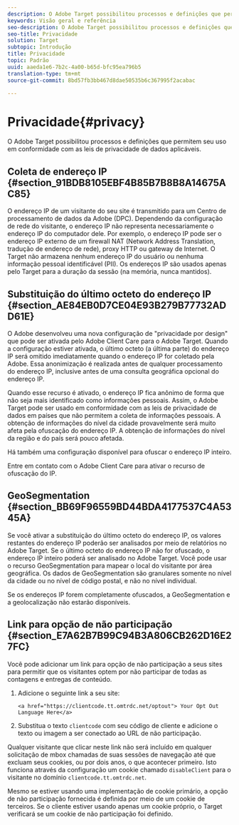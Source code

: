 ```yaml
---
description: O Adobe Target possibilitou processos e definições que permitem seu uso em conformidade com as leis de privacidade de dados aplicáveis.
keywords: Visão geral e referência
seo-description: O Adobe Target possibilitou processos e definições que permitem seu uso em conformidade com as leis de privacidade de dados aplicáveis.
seo-title: Privacidade
solution: Target
subtopic: Introdução
title: Privacidade
topic: Padrão
uuid: aaeda1e6-7b2c-4a00-b65d-bfc95ea796b5
translation-type: tm+mt
source-git-commit: 8bd57fb3bb467d8dae50535b6c367995f2acabac

---
```



# Privacidade{#privacy}

O Adobe Target possibilitou processos e definições que permitem seu uso em conformidade com as leis de privacidade de dados aplicáveis.

## Coleta de endereço IP {#section_91BDB8105EBF4B85B7B8B8A14675AC85}

O endereço IP de um visitante do seu site é transmitido para um Centro de processamento de dados da Adobe (DPC). Dependendo da configuração de rede do visitante, o endereço IP não representa necessariamente o endereço IP do computador dele. Por exemplo, o endereço IP pode ser o endereço IP externo de um firewall NAT (Network Address Translation, tradução de endereço de rede), proxy HTTP ou gateway de Internet. O Target não armazena nenhum endereço IP do usuário ou nenhuma informação pessoal identificável (PII). Os endereços IP são usados apenas pelo Target para a duração da sessão (na memória, nunca mantidos).

## Substituição do último octeto do endereço IP {#section_AE84EB0D7CE04E93B279B77732ADD61E}

O Adobe desenvolveu uma nova configuração de "privacidade por design" que pode ser ativada pelo Adobe Client Care para o Adobe Target. Quando a configuração estiver ativada, o último octeto (a última parte) do endereço IP será omitido imediatamente quando o endereço IP for coletado pela Adobe. Essa anonimização é realizada antes de qualquer processamento do endereço IP, inclusive antes de uma consulta geográfica opcional do endereço IP.

Quando esse recurso é ativado, o endereço IP fica anônimo de forma que não seja mais identificado como informações pessoais. Assim, o Adobe Target pode ser usado em conformidade com as leis de privacidade de dados em países que não permitem a coleta de informações pessoais. A obtenção de informações do nível da cidade provavelmente será muito afeta pela ofuscação do endereço IP. A obtenção de informações do nível da região e do país será pouco afetada.

Há também uma configuração disponível para ofuscar o endereço IP inteiro.

Entre em contato com o Adobe Client Care para ativar o recurso de ofuscação do IP.

## GeoSegmentation {#section_BB69F96559BD44BDA4177537C4A5345A}

Se você ativar a substituição do último octeto do endereço IP, os valores restantes do endereço IP poderão ser analisados por meio de relatórios no Adobe Target. Se o último octeto do endereço IP não for ofuscado, o endereço IP inteiro poderá ser analisado no Adobe Target. Você pode usar o recurso GeoSegmentation para mapear o local do visitante por área geográfica. Os dados de GeoSegmentation são granulares somente no nível da cidade ou no nível de código postal, e não no nível individual.

Se os endereços IP forem completamente ofuscados, a GeoSegmentation e a geolocalização não estarão disponíveis.

## Link para opção de não participação {#section_E7A62B7B99C94B3A806CB262D16E27FC}

Você pode adicionar um link para opção de não participação a seus sites para permitir que os visitantes optem por não participar de todas as contagens e entregas de conteúdo.

1. Adicione o seguinte link a seu site:

   `<a href="https://clientcode.tt.omtrdc.net/optout"> Your Opt Out Language Here</a>`
1. Substitua o texto `clientcode` com seu código de cliente e adicione o texto ou imagem a ser conectado ao URL de não participação.

Qualquer visitante que clicar neste link não será incluído em qualquer solicitação de mbox chamadas de suas sessões de navegação até que excluam seus cookies, ou por dois anos, o que acontecer primeiro. Isto funciona através da configuração um cookie chamado `disableClient` para o visitante no domínio `clientcode.tt.omtrdc.net`.

Mesmo se estiver usando uma implementação de cookie primário, a opção de não participação fornecida é definida por meio de um cookie de terceiros. Se o cliente estiver usando apenas um cookie próprio, o Target verificará se um cookie de não participação foi definido.
